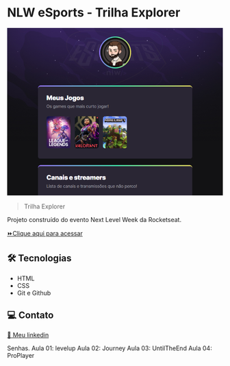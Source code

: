 # NLW eSports - Trilha Explorer

![preview](./.github/preview.png)

> Trilha Explorer

Projeto construído do evento Next Level Week da Rocketseat.

[⏩Clique aqui para acessar](https://arawns1.github.io/NLW-eSports)
## 🛠 Tecnologias

 - HTML
 - CSS
 - Git e Github

## 💻 Contato

<a href="https://www.linkedin.com/in/gabriel-damico/"> 🔗 Meu linkedin </a>

Senhas.
Aula 01: levelup
Aula 02: Journey
Aula 03: UntilTheEnd
Aula 04: ProPlayer
